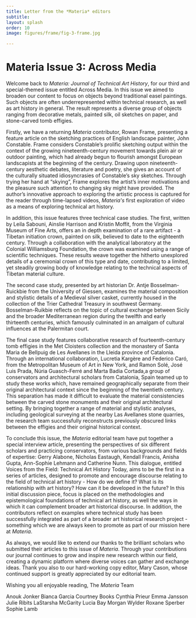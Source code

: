 ```yaml
---
title: Letter from the *Materia* editors
subtitle: 
layout: splash
order: 10
image: figures/frame/fig-3-frame.jpg

---
```


# Materia Issue 3: Across Media

Welcome back to *Materia: Journal of Technical Art History*, for our third and special-themed issue entitled Across Media. In this issue we aimed to  broaden our content to focus on objects beyond traditional easel paintings.  Such objects are often underrepresented within technical research, as well as art history in general. The result represents a diverse group of objects ranging from decorative metals, painted silk, oil sketches on paper, and stone-carved tomb effigies.

Firstly, we have a returning *Materia* contributor, Rowan Frame, presenting a feature article on the sketching practices of English landscape painter, John Constable. Frame  considers Constable’s prolific sketching output within the context of the growing nineteenth-century movement towards plein air or outdoor painting, which had already begun to flourish amongst European landscapists at the beginning of the century. Drawing upon nineteenth-century aesthetic debates, literature and poetry, she gives an account of the culturally situated idiosyncrasies of Constable’s sky sketches. Through trying her hand at “skying”, Frame explores the artist’s inner motivations and the pleasure such attention to changing  sky might have provided. The author’s innovative approach to exploring the artistic process is captured for the reader through time-lapsed videos, *Materia's* first  exploration of video as a means of exploring technical art history.

In addition, this issue features three technical case studies. The first, written by Leila Sabouni, Ainslie Harrison and Kristin Moffit, from the Virginia Museum of Fine Arts, offers an in depth examination of a rare artifact - a Tibetan initiation crown, painted on silk, believed to date to the eighteenth century. Through a collaboration with the analytical laboratory at the Colonial Williamsburg Foundation, the crown was examined using a range of scientific techniques. These results weave together the hitherto unexplored details of a ceremonial crown of this type and date, contributing to a limited, yet steadily growing body of knowledge relating to the technical aspects of Tibetan material culture. 

The second case study, presented by art historian Dr. Antje Bosselman-Ruickbie from the University of Giessen, examines the material composition and stylistic details of a Medieval silver casket, currently housed in the collection of the Trier Cathedral Treasury in southwest Germany. Bosselman-Ruikbie reflects on the topic of cultural exchange between Sicily and the broader Mediterranean region during the twelfth and early thirteenth centuries, which famously culminated in an amalgam of cultural influences at the Palermitan court. 

The final case study features collaborative research of fourteenth-century tomb effigies in the Met Cloisters collection and the monastery of Santa Maria de Bellpuig de Les Avellanes in the Lleida province of Catalonia.  Through an international collaboration, Lucretia Kargère and Federico Caró, from the Metropolitan Museum of Art in New York, and Ramon Solé, José Luis Prada, Núria Guasch-Ferré and Marta Badia Cortada,a group of conservators and architectural scholars from Catalonia, Spain teamed up to study these works which, have remained geographically separate from their original architectural context since the beginning of the twentieth century. This separation  has made it difficult to evaluate the material consistencies between the carved stone monuments and their original architectural setting. By bringing together a range of material and stylistic analyses, including geological surveying at the nearby Las Avellanes stone quarries, the research team successfully reconstructs previously obscured links between the effigies and their original historical context.

To conclude this issue, the *Materia* editorial team have put together a special interview article, presenting the perspectives of six different scholars and practicing conservators, from various backgrounds and fields of expertise: Gerry Alabone, Nicholas Eastaugh, Kendall Francis, Anisha Gupta, Ann-Sophie Lehmann and Catherine Nunn. This dialogue, entitled Voices from the Field: Technical Art History Today, aims to be the first in a series of articles, designed to promote and encourage discourse relating to the field of technical art history - How do we define it? What is its relationship with art history? How can it be developed in the future? In this initial discussion piece, focus is placed on the methodologies and epistemological foundations of technical art history, as well the ways in which it can complement broader art historical discourse. In addition, the contributors reflect on examples where technical study has been successfully integrated as part of a broader art historical research project - something which we are always keen to promote as part of our mission here at *Materia*. 

As always, we would like to extend our thanks to the brilliant scholars who submitted their articles to this issue of *Materia*. Through your contributions our journal continues to grow and inspire new research within our field, creating a dynamic platform where diverse voices can gather and exchange ideas. Thank you also to our hard-working copy editor, Mary Cason, whose continued support is greatly appreciated by our editorial team.             
 

Wishing you all enjoyable reading,
The *Materia* Team




Anouk Jonker
Bianca Garcia
‍Courtney Books
‍Cynthia Prieur
‍Emma Jansson
‍Julie Ribits
‍LaStarsha McGarity
‍Lucia Bay
‍Morgan Wylder
‍Roxane Sperber
‍Sophie Lamb